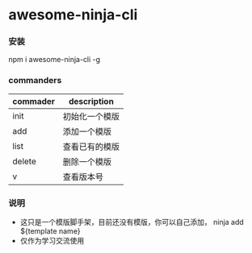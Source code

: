 # awesome-ninja-cli

### 安装
npm i awesome-ninja-cli -g

### commanders
commader  | description
--------- | -----------
init   | 初始化一个模版
add  | 添加一个模版
list  | 查看已有的模版
delete  | 删除一个模版
v | 查看版本号


### 说明
* 这只是一个模版脚手架，目前还没有模版，你可以自己添加， ninja add ${template name} 
* 仅作为学习交流使用



